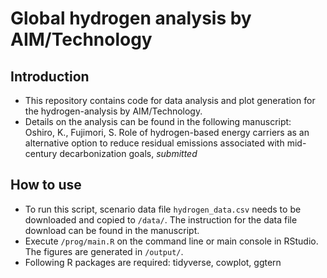 # Global hydrogen analysis by AIM/Technology

## Introduction

- This repository contains code for data analysis and plot generation for the hydrogen-analysis by AIM/Technology.
- Details on the analysis can be found in the following manuscript:  
  Oshiro, K., Fujimori, S. Role of hydrogen-based energy carriers as an alternative option to reduce residual emissions associated with mid-century decarbonization goals, *submitted*

## How to use

- To run this script, scenario data file `hydrogen_data.csv` needs to be downloaded and copied to `/data/`. The instruction for the data file download can be found in the manuscript.
- Execute `/prog/main.R` on the command line or main console in RStudio. The figures are generated in `/output/`.
- Following R packages are required: tidyverse, cowplot, ggtern
